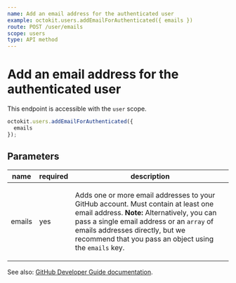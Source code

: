 ```yaml
---
name: Add an email address for the authenticated user
example: octokit.users.addEmailForAuthenticated({ emails })
route: POST /user/emails
scope: users
type: API method
---
```


# Add an email address for the authenticated user

This endpoint is accessible with the `user` scope.

```js
octokit.users.addEmailForAuthenticated({
  emails
});
```

## Parameters

<table>
  <thead>
    <tr>
      <th>name</th>
      <th>required</th>
      <th>description</th>
    </tr>
  </thead>
  <tbody>
    <tr><td>emails</td><td>yes</td><td>

Adds one or more email addresses to your GitHub account. Must contain at least one email address. **Note:** Alternatively, you can pass a single email address or an `array` of emails addresses directly, but we recommend that you pass an object using the `emails` key.

</td></tr>
  </tbody>
</table>

See also: [GitHub Developer Guide documentation](https://docs.github.com/rest/reference/users#add-an-email-address-for-the-authenticated-user).
